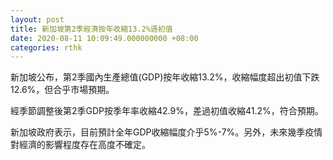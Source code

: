 ```yaml
---
layout: post
title: 新加坡第2季經濟按年收縮13.2%遜初值
date: 2020-08-11 10:09:49.000000000 +08:00
categories: rthk
---
```


新加坡公布，第2季國內生產總值(GDP)按年收縮13.2%，收縮幅度超出初值下跌12.6%，但合乎市場預期。

經季節調整後第2季GDP按季年率收縮42.9%，差過初值收縮41.2%，符合預期。

新加坡政府表示，目前預計全年GDP收縮幅度介乎5%-7%。另外，未來幾季疫情對經濟的影響程度存在高度不確定。
